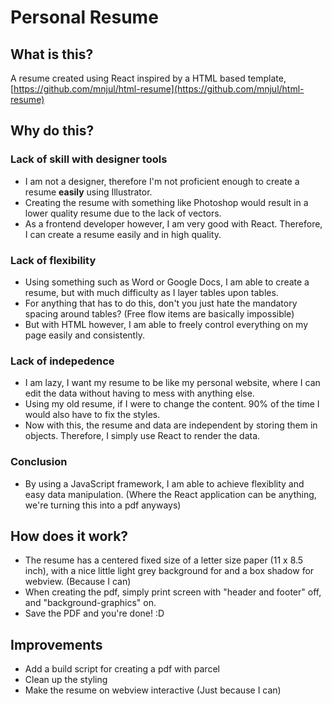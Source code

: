 # Personal Resume

## What is this?
A resume created using React inspired by a HTML based template, [https://github.com/mnjul/html-resume](https://github.com/mnjul/html-resume)

## Why do this?
### Lack of skill with designer tools
  - I am not a designer, therefore I'm not proficient enough to create a resume **easily** using Illustrator.
  - Creating the resume with something like Photoshop would result in a lower quality resume due to the lack of vectors.
  - As a frontend developer however, I am very good with React. Therefore, I can create a resume easily and in high quality.
### Lack of flexibility
  - Using something such as Word or Google Docs, I am able to create a resume, but with much difficulty as I layer tables upon tables.
  - For anything that has to do this, don't you just hate the mandatory spacing around tables? (Free flow items are basically impossible)
  - But with HTML however, I am able to freely control everything on my page easily and consistently.
### Lack of indepedence
  - I am lazy, I want my resume to be like my personal website, where I can edit the data without having to mess with anything else.
  - Using my old resume, if I were to change the content. 90% of the time I would also have to fix the styles.
  - Now with this, the resume and data are independent by storing them in objects. Therefore, I simply use React to render the data.

### Conclusion
 - By using a JavaScript framework, I am able to achieve flexiblity and easy data manipulation. (Where the React application
 can be anything, we're turning this into a pdf anyways)
 
## How does it work?
 - The resume has a centered fixed size of a letter size paper (11 x 8.5 inch), with a nice little light
 grey background for <html> and a box shadow for webview. (Because I can)
 - When creating the pdf, simply print screen with "header and footer" off, and "background-graphics" on.
 - Save the PDF and you're done! :D

## Improvements
 - Add a build script for creating a pdf with parcel
 - Clean up the styling
 - Make the resume on webview interactive (Just because I can)
